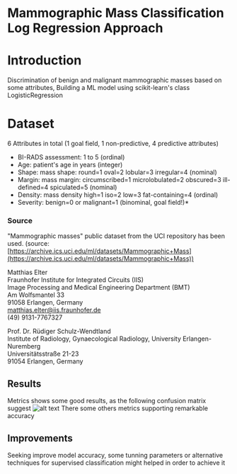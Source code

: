 # **Mammographic Mass Classification Log Regression Approach**
# Introduction

Discrimination of benign and malignant mammographic masses based on some attributes, Building a ML model  using scikit-learn's class  LogisticRegression

# Dataset

6 Attributes in total (1 goal field, 1 non-predictive, 4 predictive attributes)  
  
- BI-RADS assessment: 1 to 5 (ordinal)
- Age: patient's age in years (integer)  
- Shape: mass shape: round=1 oval=2 lobular=3 irregular=4 (nominal)  
- Margin: mass margin: circumscribed=1 microlobulated=2 obscured=3 ill-defined=4 spiculated=5 (nominal)  
- Density: mass density high=1 iso=2 low=3 fat-containing=4 (ordinal)  
- Severity: benign=0 or malignant=1 (binominal, goal field!)*

### Source
"Mammographic masses" public dataset from the UCI repository has been used. (source: [https://archive.ics.uci.edu/ml/datasets/Mammographic+Mass](https://archive.ics.uci.edu/ml/datasets/Mammographic+Mass))

Matthias Elter  
Fraunhofer Institute for Integrated Circuits (IIS)  
Image Processing and Medical Engineering Department (BMT)  
Am Wolfsmantel 33  
91058 Erlangen, Germany  
matthias.elter@iis.fraunhofer.de  
(49) 9131-7767327  
  
Prof. Dr. Rüdiger Schulz-Wendtland  
Institute of Radiology, Gynaecological Radiology, University Erlangen-Nuremberg  
Universitätsstraße 21-23  
91054 Erlangen, Germany




## Results

Metrics shows some good results, as the following confusion matrix suggest
![alt text](https://i.imgur.com/5xucvaE.png)
There some others metrics supporting remarkable accuracy

##   Improvements

Seeking improve model accuracy, some tunning parameters or alternative techniques for supervised classification might helped in order to achieve it
